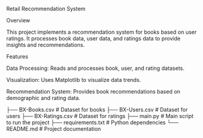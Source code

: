 Retail Recommendation System

Overview

This project implements a recommendation system for books based on user ratings. It processes book data, user data, and ratings data to provide insights and recommendations.

Features

Data Processing: Reads and processes book, user, and rating datasets.

Visualization: Uses Matplotlib to visualize data trends.

Recommendation System: Provides book recommendations based on demographic and rating data.

├── BX-Books.csv            # Dataset for books
├── BX-Users.csv            # Dataset for users
├── BX-Ratings.csv          # Dataset for ratings
├── main.py                 # Main script to run the project
├── requirements.txt        # Python dependencies
└── README.md               # Project documentation
